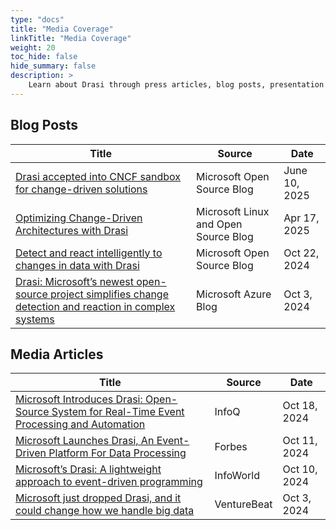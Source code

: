 ```yaml
---
type: "docs"
title: "Media Coverage"
linkTitle: "Media Coverage"
weight: 20
toc_hide: false
hide_summary: false
description: >
    Learn about Drasi through press articles, blog posts, presentation and other coverage
---
```


## Blog Posts

| Title | Source | Date |
|-------|--------|------|
|[Drasi accepted into CNCF sandbox for change-driven solutions](https://opensource.microsoft.com/blog/2025/06/10/drasi-accepted-into-cncf-sandbox-for-change-driven-solutions) |  Microsoft Open Source Blog |  June 10, 2025 |
|[Optimizing Change-Driven Architectures with Drasi](https://techcommunity.microsoft.com/blog/linuxandopensourceblog/optimizing-change-driven-architectures-with-drasi/4404675) | Microsoft Linux and Open Source Blog | Apr 17, 2025 |
| [Detect and react intelligently to changes in data with Drasi](https://opensource.microsoft.com/blog/2024/10/22/detect-and-react-intelligently-to-changes-in-data-with-drasi/) | Microsoft Open Source Blog | Oct 22, 2024 |
| [Drasi: Microsoft’s newest open-source project simplifies change detection and reaction in complex systems](https://azure.microsoft.com/en-us/blog/drasi-microsofts-newest-open-source-project-simplifies-change-detection-and-reaction-in-complex-systems) | Microsoft Azure Blog | Oct 3, 2024 |

## Media Articles

| Title | Source | Date |
|-------|--------|------|
| [Microsoft Introduces Drasi: Open-Source System for Real-Time Event Processing and Automation](https://www.infoq.com/news/2024/10/drasi-open-source-system/) | InfoQ | Oct 18, 2024 |
| [Microsoft Launches Drasi, An Event-Driven Platform For Data Processing](https://www.forbes.com/sites/janakirammsv/2024/10/11/microsoft-launches-drasi-an-event-driven-platform-for-data-processing/) | Forbes | Oct 11, 2024 |
| [Microsoft’s Drasi: A lightweight approach to event-driven programming](https://www.infoworld.com/article/3555078/microsofts-drasi-a-lightweight-approach-to-event-driven-programming.html) | InfoWorld | Oct 10, 2024 |
| [Microsoft just dropped Drasi, and it could change how we handle big data](https://venturebeat.com/ai/microsoft-just-dropped-drasi-and-it-could-change-how-we-handle-big-data/) | VentureBeat | Oct 3, 2024 |
